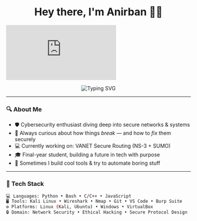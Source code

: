 <h1 align="center">Hey there, I'm Anirban 👨‍💻</h1>
<iframe src="https://tryhackme.com/api/v2/badges/public-profile?userPublicId=3700838" style='border:none;'></iframe>
<p align="center">
  <img src="https://readme-typing-svg.demolab.com?font=Fira+Code&pause=1000&color=00FFCC&center=true&vCenter=true&width=435&lines=Cybersecurity+Explorer...;Code+Alchemist...;Terminal+Enthusiast..." alt="Typing SVG" />
</p>

---

### 🔍 About Me
- 🛡️ Cybersecurity enthusiast diving deep into secure networks & systems
- 🧠 Always curious about how things *break* — and how to *fix* them securely
- 💻 Currently working on: VANET Secure Routing (NS-3 + SUMO)
- 🎓 Final-year student, building a future in tech with purpose
- 🧪 Sometimes I build cool tools & try to automate boring stuff

---

### 🧰 Tech Stack

```bash
💻 Languages: Python • Bash • C/C++ • JavaScript
🖥️ Tools: Kali Linux • Wireshark • Nmap • Git • VS Code • Burp Suite
⚙️ Platforms: Linux (Kali, Ubuntu) • Windows • VirtualBox
🔒 Domain: Network Security • Ethical Hacking • Secure Protocol Design
